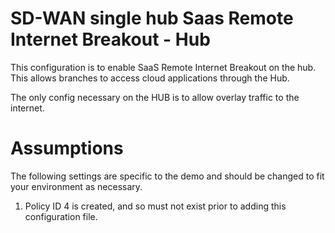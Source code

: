 # SD-WAN single hub Saas Remote Internet Breakout - Hub

This configuration is to enable SaaS Remote Internet Breakout on the hub. This allows branches to access cloud applications through the Hub.

The only config necessary on the HUB is to allow overlay traffic to the internet.

# Assumptions

The following settings are specific to the demo and should be changed to fit your environment as necessary.

1) Policy ID 4 is created, and so must not exist prior to adding this configuration file.
